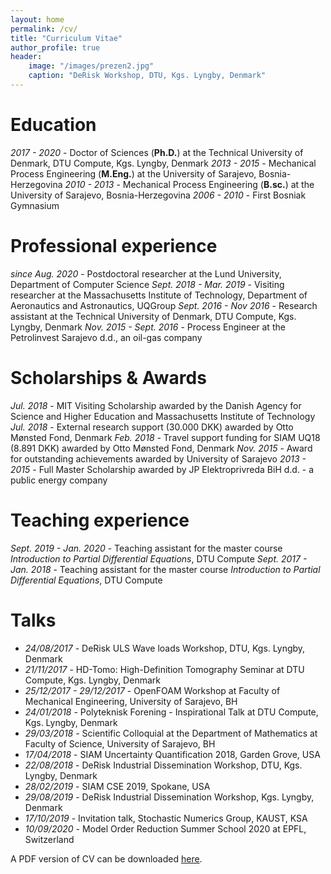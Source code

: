 ```yaml
---
layout: home
permalink: /cv/
title: "Curriculum Vitae"
author_profile: true
header:
    image: "/images/prezen2.jpg"
    caption: "DeRisk Workshop, DTU, Kgs. Lyngby, Denmark"
---
```


# Education
*2017 - 2020* - Doctor of Sciences (**Ph.D.**) at the Technical University of Denmark, DTU Compute, Kgs. Lyngby, Denmark
*2013 - 2015* - Mechanical Process Engineering (**M.Eng.**) at the University of Sarajevo, Bosnia-Herzegovina
*2010 - 2013* - Mechanical Process Engineering (**B.sc.**) at the University of Sarajevo, Bosnia-Herzegovina
*2006 - 2010* - First Bosniak Gymnasium

# Professional experience
*since Aug. 2020* - Postdoctoral researcher at the Lund University, Department of Computer Science
*Sept. 2018 - Mar. 2019* - Visiting researcher at the Massachusetts Institute of Technology, Department of Aeronautics and Astronautics, UQGroup
*Sept. 2016 - Nov 2016* - Research assistant at the Technical University of Denmark, DTU Compute, Kgs. Lyngby, Denmark
*Nov. 2015 - Sept. 2016* - Process Engineer at the Petrolinvest Sarajevo d.d., an oil-gas company

# Scholarships & Awards
*Jul. 2018* - MIT Visiting Scholarship awarded by the Danish Agency for Science and Higher Education and Massachusetts Institute of Technology
*Jul. 2018* - External research support (30.000 DKK) awarded by Otto Mønsted Fond, Denmark
*Feb. 2018* - Travel support funding for SIAM UQ18 (8.891 DKK) awarded by Otto Mønsted Fond, Denmark
*Nov. 2015* - Award for outstanding achievements awarded by University of Sarajevo
*2013 - 2015* - Full Master Scholarship awarded by JP Elektroprivreda BiH d.d. - a public energy company

# Teaching experience
*Sept. 2019 - Jan. 2020* - Teaching assistant for the master course *Introduction to Partial Differential Equations*, DTU Compute
*Sept. 2017 - Jan. 2018* - Teaching assistant for the master course *Introduction to Partial Differential Equations*, DTU Compute

# Talks
* *24/08/2017* - DeRisk ULS Wave loads Workshop, DTU, Kgs. Lyngby, Denmark
* *21/11/2017* - HD-Tomo: High-Definition Tomography Seminar at DTU Compute, Kgs. Lyngby, Denmark
* *25/12/2017 - 29/12/2017* - OpenFOAM Workshop at Faculty of Mechanical Engineering, University of Sarajevo, BH
* *24/01/2018* - Polyteknisk Forening - Inspirational Talk at DTU Compute, Kgs. Lyngby, Denmark
* *29/03/2018* - Scientific Colloquial at the Department of Mathematics at Faculty of Science, University of Sarajevo, BH
* *17/04/2018* - SIAM Uncertainty Quantification 2018, Garden Grove, USA
* *22/08/2018* - DeRisk Industrial Dissemination Workshop, DTU, Kgs. Lyngby, Denmark
* *28/02/2019* - SIAM CSE 2019, Spokane, USA
* *29/08/2019* - DeRisk Industrial Dissemination Workshop, Kgs. Lyngby, Denmark
* *17/10/2019* - Invitation talk, Stochastic Numerics Group, KAUST, KSA
* *10/09/2020* - Model Order Reduction Summer School 2020 at EPFL, Switzerland


 <i class="fas fa-file-pdf"></i> A PDF version of CV can be downloaded [here](https://www.dropbox.com/s/gdhjz94zsuts3rk/CV_Kenan_Sehic.pdf?dl=0).